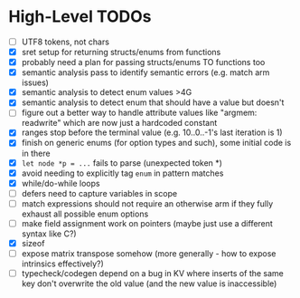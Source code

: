 # High-Level TODOs

- [ ] UTF8 tokens, not chars
- [x] sret setup for returning structs/enums from functions
- [x] probably need a plan for passing structs/enums TO functions too
- [x] semantic analysis pass to identify semantic errors (e.g. match arm issues)
- [x] semantic analysis to detect enum values >4G
- [x] semantic analysis to detect enum that should have a value but doesn't
- [ ] figure out a better way to handle attribute values like "argmem: readwrite" which are now just a hardcoded constant
- [x] ranges stop before the terminal value (e.g. 10..0..-1's last iteration is 1)
- [x] finish on generic enums (for option types and such), some initial code is in there
- [x] `let node *p = ...` fails to parse (unexpected token \*)
- [x] avoid needing to explicitly tag `enum` in pattern matches
- [x] while/do-while loops
- [ ] defers need to capture variables in scope
- [ ] match expressions should not require an otherwise arm if they fully exhaust all possible enum options
- [ ] make field assignment work on pointers (maybe just use a different syntax like C?)
- [x] sizeof
- [ ] expose matrix transpose somehow (more generally - how to expose intrinsics effectively?)
- [ ] typecheck/codegen depend on a bug in KV where inserts of the same key don't overwrite the old value (and the new value is inaccessible)
